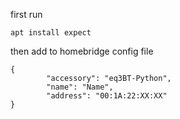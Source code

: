 first run

```
apt install expect
```

then add to homebridge config file

```
{
        "accessory": "eq3BT-Python",
        "name": "Name",
        "address": "00:1A:22:XX:XX"
}
```
